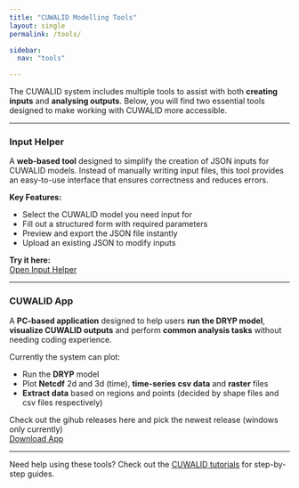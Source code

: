 ```yaml
---
title: "CUWALID Modelling Tools"
layout: single
permalink: /tools/

sidebar:
  nav: "tools"

---
```


The CUWALID system includes multiple tools to assist with both **creating inputs** and **analysing outputs**. Below, you will find two essential tools designed to make working with CUWALID more accessible.

---

### Input Helper  

A **web-based tool** designed to simplify the creation of JSON inputs for CUWALID models. Instead of manually writing input files, this tool provides an easy-to-use interface that ensures correctness and reduces errors.  

**Key Features:**  
- Select the CUWALID model you need input for  
- Fill out a structured form with required parameters  
- Preview and export the JSON file instantly  
- Upload an existing JSON to modify inputs  

**Try it here:**  
<a href="/tools/input-helper/" class="btn btn--primary">Open Input Helper</a>  

---

### CUWALID App

A **PC-based application** designed to help users **run the DRYP model**, **visualize CUWALID outputs** and perform **common analysis tasks** without needing coding experience.   

Currently the system can plot:
- Run the **DRYP** model
- Plot **Netcdf** 2d and 3d (time), **time-series csv data** and **raster** files
- **Extract data** based on regions and points (decided by shape files and csv files respectively)

 
Check out the gihub releases here and pick the newest release (windows only currently)  
<a href="https://github.com/CUWALID/CUWALID-App/releases" class="btn btn--primary">Download App</a>  

---

Need help using these tools? Check out the [CUWALID tutorials](/tutorials/#tools) for step-by-step guides.  
